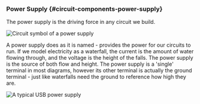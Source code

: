 ### Power Supply {#circuit-components-power-supply}

The power supply is the driving force in any circuit we build.

![Circuit symbol of a power supply](https://raw.githubusercontent.com/OnionIoT/Onion-Docs/master/Omega2/Kit-Guides/img/power-supply-symbol.png)

A power supply does as it is named - provides the power for our circuits to run. If we model electricity as a waterfall, the current is the amount of water flowing through, and the voltage is the height of the falls. The power supply is the source of both flow and height. The power supply is a 'single' terminal in most diagrams, however its other terminal is actually the ground terminal - just like waterfalls need the ground to reference how high they are.

![A typical USB power supply](https://raw.githubusercontent.com/OnionIoT/Onion-Docs/master/Omega2/Kit-Guides/img/power-supply-photo.jpg)

